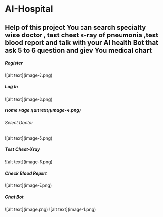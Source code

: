 # AI-Hospital
<h2>Help of this project You can search specialty wise doctor  , test chest x-ray of pneumonia ,test blood report and talk with your AI health Bot that ask 5 to 6 question and giev You medical chart </h2>

<h5>Register</h5>
![alt text](image-2.png)
<h5>Log In</h5>
![alt text](image-3.png)
<h5>Home Page</5>
![alt text](image-4.png)
<h6>Select Doctor</h6>
![alt text](image-5.png)
<h5>Test Chest-Xray</h5>
![alt text](image-6.png)
<h5>Check Blood Report</h5>
![alt text](image-7.png)
<h5>Chat Bot</h5>
![alt text](image.png)
![alt text](image-1.png)